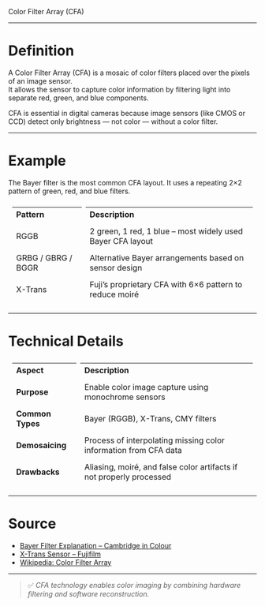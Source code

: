<div class="text-4xl font-bold text-black p-6 rounded mb-8">
  Color Filter Array (CFA)
</div>

---

# Definition

A Color Filter Array (CFA) is a mosaic of color filters placed over the pixels of an image sensor.  
It allows the sensor to capture color information by filtering light into separate red, green, and blue components.

CFA is essential in digital cameras because image sensors (like CMOS or CCD) detect only brightness — not color — without a color filter.

---

# Example

The Bayer filter is the most common CFA layout. It uses a repeating 2×2 pattern of green, red, and blue filters.

<table style="width:100%; border-collapse: separate; border-spacing: 0.5em;">
  <tr>
    <th align="left">Pattern</th>
    <th align="left">Description</th>
  </tr>
  <tr>
    <td>RGGB</td>
    <td>2 green, 1 red, 1 blue – most widely used Bayer CFA layout</td>
  </tr>
  <tr>
    <td>GRBG / GBRG / BGGR</td>
    <td>Alternative Bayer arrangements based on sensor design</td>
  </tr>
  <tr>
    <td>X-Trans</td>
    <td>Fuji’s proprietary CFA with 6×6 pattern to reduce moiré</td>
  </tr>
</table>

---

# Technical Details

<table style="width:100%; border-collapse: separate; border-spacing: 0.5em;">
  <tr>
    <th align="left">Aspect</th>
    <th align="left">Description</th>
  </tr>
  <tr>
    <td><strong>Purpose</strong></td>
    <td>Enable color image capture using monochrome sensors</td>
  </tr>
  <tr>
    <td><strong>Common Types</strong></td>
    <td>Bayer (RGGB), X-Trans, CMY filters</td>
  </tr>
  <tr>
    <td><strong>Demosaicing</strong></td>
    <td>Process of interpolating missing color information from CFA data</td>
  </tr>
  <tr>
    <td><strong>Drawbacks</strong></td>
    <td>Aliasing, moiré, and false color artifacts if not properly processed</td>
  </tr>
</table>

---

# Source

- [Bayer Filter Explanation – Cambridge in Colour](https://www.cambridgeincolour.com/tutorials/camera-sensors.htm)
- [X-Trans Sensor – Fujifilm](https://fujifilm-x.com/global/technology/x-trans-sensor/)
- [Wikipedia: Color Filter Array](https://en.wikipedia.org/wiki/Color_filter_array)

---

> ✅ *CFA technology enables color imaging by combining hardware filtering and software reconstruction.*
